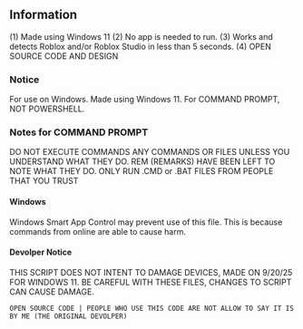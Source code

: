 ## Information
(1) Made using Windows 11
(2) No app is needed  to run.
(3) Works and detects Roblox and/or Roblox Studio in less than 5 seconds.
(4) OPEN SOURCE CODE AND DESIGN

### Notice
For use on Windows. Made using Windows 11. For COMMAND PROMPT, NOT POWERSHELL.

### Notes for COMMAND PROMPT
DO NOT EXECUTE COMMANDS ANY COMMANDS OR FILES UNLESS YOU UNDERSTAND WHAT THEY DO. 
REM (REMARKS) HAVE BEEN LEFT TO NOTE WHAT THEY DO. 
ONLY RUN .CMD or .BAT FILES FROM PEOPLE THAT YOU TRUST

#### Windows
Windows Smart App Control may prevent use of this file. This is because commands from online are able to cause harm.

#### Devolper Notice
THIS SCRIPT DOES NOT INTENT TO DAMAGE DEVICES, MADE ON 9/20/25 FOR WINDOWS 11.
BE CAREFUL WITH THESE FILES, CHANGES TO SCRIPT CAN CAUSE DAMAGE.

`OPEN SOURCE CODE | PEOPLE WHO USE THIS CODE ARE NOT ALLOW TO SAY IT IS BY ME (THE ORIGINAL DEVOLPER)`
